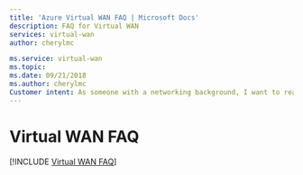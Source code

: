 ```yaml
---
title: 'Azure Virtual WAN FAQ | Microsoft Docs'
description: FAQ for Virtual WAN
services: virtual-wan
author: cherylmc

ms.service: virtual-wan
ms.topic: 
ms.date: 09/21/2018
ms.author: cherylmc
Customer intent: As someone with a networking background, I want to read more details about Virtual WAN in a FAQ format.
---
```


# Virtual WAN FAQ

[!INCLUDE [Virtual WAN FAQ](../../includes/virtual-wan-faq-include.md)]